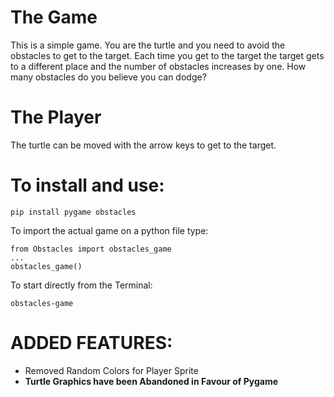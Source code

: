 # The Game
This is a simple game. You are the turtle and you need to avoid the obstacles to get to the target. Each time you get to the target the target gets to a different place and the number of obstacles increases by one. How many obstacles do you believe you can dodge?

# The Player
The turtle can be moved with the arrow keys to get to the target.

# To install and use:
```
pip install pygame obstacles
```

To import the actual game on a python file type:
```
from Obstacles import obstacles_game
...
obstacles_game()
```

To start directly from the Terminal:
```
obstacles-game
```

# **ADDED FEATURES**:
- Removed Random Colors for Player Sprite
- **Turtle Graphics have been Abandoned in Favour of Pygame**